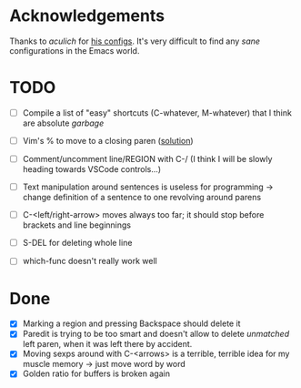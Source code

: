 # Acknowledgements
Thanks to _aculich_ for [his configs](https://github.com/aculich/.emacs.d).
It's very difficult to find any _sane_ configurations in the Emacs world.

# TODO
- [ ] Compile a list of "easy" shortcuts (C-whatever, M-whatever) that I think are absolute *garbage*
- [ ] Vim's % to move to a closing paren ([solution](https://www.emacswiki.org/emacs/NavigatingParentheses))
- [ ] Comment/uncomment line/REGION with C-/ (I think I will be slowly heading towards VSCode controls...)
- [ ] Text manipulation around sentences is useless for programming -> change definition of a sentence to one revolving around parens
- [ ] C-\<left/right-arrow\> moves always too far; it should stop before brackets and line beginnings  
- [ ] S-DEL for deleting whole line
- [ ] which-func doesn't really work well


# Done
- [x] Marking a region and pressing Backspace should delete it
- [x] Paredit is trying to be too smart and doesn't allow to delete _unmatched_ left paren, when it was left there by accident.  
- [x] Moving sexps around with C-\<arrows\> is a terrible, terrible idea for my muscle memory -> just move word by word
- [x] Golden ratio for buffers is broken again
